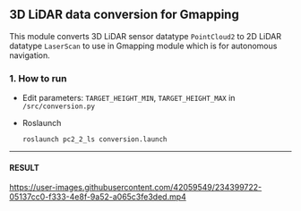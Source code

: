 ## 3D LiDAR data conversion for Gmapping

This module converts 3D LiDAR sensor datatype `PointCloud2` to 2D LiDAR datatype `LaserScan` to use in Gmapping module which is for autonomous navigation.

### 1. How to run  
  * Edit parameters: `TARGET_HEIGHT_MIN`, `TARGET_HEIGHT_MAX` in `/src/conversion.py`
  
  * Roslaunch
   
    ```
    roslaunch pc2_2_ls conversion.launch
    ```

-------------------
#### RESULT

https://user-images.githubusercontent.com/42059549/234399722-05137cc0-f333-4e8f-9a52-a065c3fe3ded.mp4

